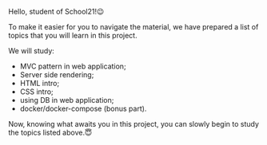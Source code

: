 Hello, student of School21!😉

To make it easier for you to navigate the material, we have prepared a list of topics that you will learn in this project.

We will study:

- MVC pattern in web application;
- Server side rendering;
- HTML intro;
- CSS intro;
- using DB in web application;
- docker/docker-compose (bonus part).

Now, knowing what awaits you in this project, you can slowly begin to study the topics listed above.😇
